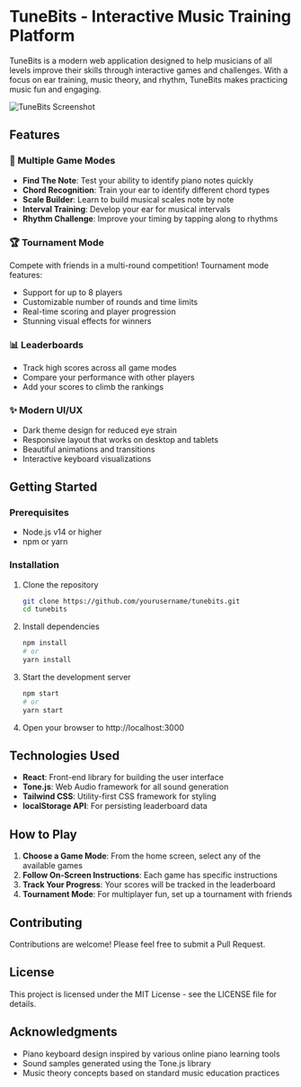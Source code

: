 # TuneBits - Interactive Music Training Platform

TuneBits is a modern web application designed to help musicians of all levels improve their skills through interactive games and challenges. With a focus on ear training, music theory, and rhythm, TuneBits makes practicing music fun and engaging.

![TuneBits Screenshot](https://via.placeholder.com/800x400?text=TuneBits+Screenshot)

## Features

### 🎹 Multiple Game Modes

- **Find The Note**: Test your ability to identify piano notes quickly
- **Chord Recognition**: Train your ear to identify different chord types
- **Scale Builder**: Learn to build musical scales note by note
- **Interval Training**: Develop your ear for musical intervals
- **Rhythm Challenge**: Improve your timing by tapping along to rhythms

### 🏆 Tournament Mode

Compete with friends in a multi-round competition! Tournament mode features:
- Support for up to 8 players
- Customizable number of rounds and time limits
- Real-time scoring and player progression
- Stunning visual effects for winners

### 📊 Leaderboards

- Track high scores across all game modes
- Compare your performance with other players
- Add your scores to climb the rankings

### ✨ Modern UI/UX

- Dark theme design for reduced eye strain
- Responsive layout that works on desktop and tablets
- Beautiful animations and transitions
- Interactive keyboard visualizations

## Getting Started

### Prerequisites

- Node.js v14 or higher
- npm or yarn

### Installation

1. Clone the repository
   ```bash
   git clone https://github.com/yourusername/tunebits.git
   cd tunebits
   ```

2. Install dependencies
   ```bash
   npm install
   # or
   yarn install
   ```

3. Start the development server
   ```bash
   npm start
   # or
   yarn start
   ```

4. Open your browser to http://localhost:3000

## Technologies Used

- **React**: Front-end library for building the user interface
- **Tone.js**: Web Audio framework for all sound generation
- **Tailwind CSS**: Utility-first CSS framework for styling
- **localStorage API**: For persisting leaderboard data

## How to Play

1. **Choose a Game Mode**: From the home screen, select any of the available games
2. **Follow On-Screen Instructions**: Each game has specific instructions
3. **Track Your Progress**: Your scores will be tracked in the leaderboard
4. **Tournament Mode**: For multiplayer fun, set up a tournament with friends

## Contributing

Contributions are welcome! Please feel free to submit a Pull Request.

## License

This project is licensed under the MIT License - see the LICENSE file for details.

## Acknowledgments

- Piano keyboard design inspired by various online piano learning tools
- Sound samples generated using the Tone.js library
- Music theory concepts based on standard music education practices
